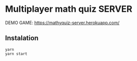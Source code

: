 # Multiplayer math quiz SERVER

DEMO GAME: https://mathyquiz-server.herokuapp.com/

## Instalation
`yarn`
<br />
`yarn start`
